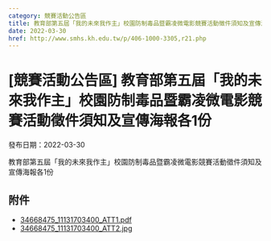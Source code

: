 ```yaml
---
category: 競賽活動公告區
title: 教育部第五屆「我的未來我作主」校園防制毒品暨霸凌微電影競賽活動徵件須知及宣傳海報各1份
date: 2022-03-30
href: http://www.smhs.kh.edu.tw/p/406-1000-3305,r21.php
---
```


# [競賽活動公告區] 教育部第五屆「我的未來我作主」校園防制毒品暨霸凌微電影競賽活動徵件須知及宣傳海報各1份

發布日期：2022-03-30

教育部第五屆「我的未來我作主」校園防制毒品暨霸凌微電影競賽活動徵件須知及宣傳海報各1份

## 附件

- [34668475_11131703400_ATT1.pdf](https://www.smhs.kh.edu.tw/var/file/0/1000/attach/7/pta_3069_837097_07474.pdf)
- [34668475_11131703400_ATT2.jpg](https://www.smhs.kh.edu.tw/var/file/0/1000/attach/7/pta_3070_121585_07475.jpg)
